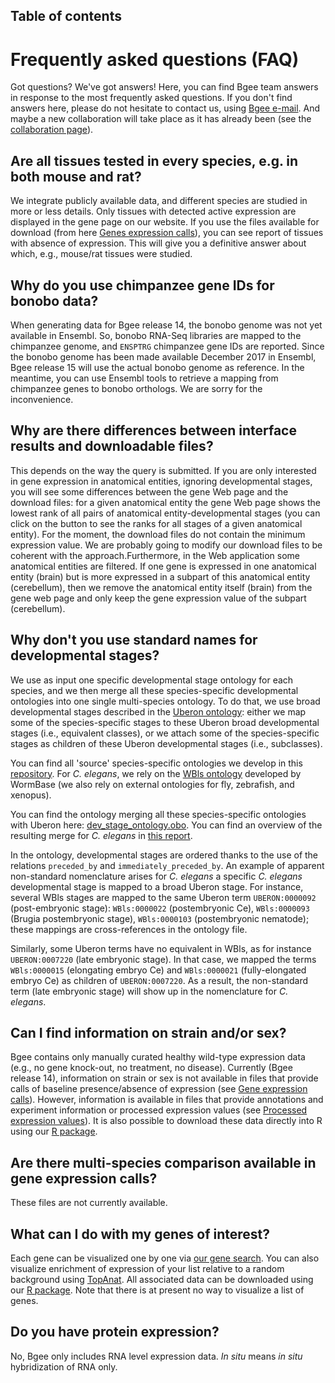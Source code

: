 ## Table of contents

# Frequently asked questions (FAQ)

Got questions? We've got answers! Here, you can find Bgee team answers in response to the most frequently asked questions. If you don't find answers here, please do not hesitate to contact us, using [Bgee e-mail](mailto:Bgee@sib.swiss). And maybe a new collaboration will take place as it has already been (see the [collaboration page](/about/collaborations)).

## Are all tissues tested in every species, e.g. in both mouse and rat?

We integrate publicly available data, and different species are studied in more or less details. Only tissues with detected active expression are displayed in the gene page on our website. If you use the files available for download (from here [Genes expression calls](/download/gene-expression-calls)), you can see report of tissues with absence of expression. This will give you a definitive answer about which, e.g., mouse/rat tissues were studied.

## Why do you use chimpanzee gene IDs for bonobo data?

When generating data for Bgee release 14, the bonobo genome was not yet available in Ensembl. So, bonobo RNA-Seq libraries are mapped to the chimpanzee genome, and `ENSPTRG` chimpanzee gene IDs are reported. Since the bonobo genome has been made available December 2017 in Ensembl, Bgee release 15 will use the actual bonobo genome as reference. In the meantime, you can use Ensembl tools to retrieve a mapping from chimpanzee genes to bonobo orthologs. We are sorry for the inconvenience.

## Why are there differences between interface results and downloadable files?

This depends on the way the query is submitted. If you are only interested in gene expression in anatomical entities, ignoring developmental stages, you will see some differences between the gene Web page and the download files: for a given anatomical entity the gene Web page shows the lowest rank of all pairs of anatomical entity-developmental stages (you can click on the button to see the ranks for all stages of a given anatomical entity). For the moment, the download files do not contain the minimum expression value. We are probably going to modify our download files to be coherent with the approach.Furthermore, in the Web application some anatomical entities are filtered. If one gene is expressed in one anatomical entity (brain) but is more expressed in a subpart of this anatomical entity (cerebellum), then we remove the anatomical entity itself (brain) from the gene web page and only keep the gene expression value of the subpart (cerebellum).

## Why don't you use standard names for developmental stages?

We use as input one specific developmental stage ontology for each species, and we then merge all these species-specific developmental ontologies into one single multi-species ontology. To do that, we use broad developmental stages described in the [Uberon ontology](https://github.com/obophenotype/developmental-stage-ontologies/tree/master/src): either we map some of the species-specific stages to these Uberon broad developmental stages (i.e., equivalent classes), or we attach some of the species-specific stages as children of these Uberon developmental stages (i.e., subclasses).

You can find all 'source' species-specific ontologies we develop in this [repository](https://github.com/obophenotype/developmental-stage-ontologies/tree/master/src). For _C. elegans_, we rely on the [WBls ontology](http://www.obofoundry.org/ontology/wbls.html) developed by WormBase (we also rely on external ontologies for fly, zebrafish, and xenopus).

You can find the ontology merging all these species-specific ontologies with Uberon here: [dev\_stage\_ontology.obo](https://github.com/obophenotype/developmental-stage-ontologies/blob/master/external/bgee/dev_stage_ontology.obo). You can find an overview of the resulting merge for _C. elegans_ in [this report](https://github.com/obophenotype/developmental-stage-ontologies/blob/master/external/bgee/report.md#caenorhabditis-elegans).

In the ontology, developmental stages are ordered thanks to the use of the relations `preceded_by` and `immediately_preceded_by`.
An example of apparent non-standard nomenclature arises for _C. elegans_ a specific _C. elegans_ developmental stage is mapped to a broad Uberon stage. For instance, several WBls stages are mapped to the same Uberon term `UBERON:0000092` (post-embryonic stage): `WBls:0000022` (postembryonic Ce), `WBls:0000093` (Brugia postembryonic stage), `WBls:0000103` (postembryonic nematode); these mappings are cross-references in the ontology file.

Similarly, some Uberon terms have no equivalent in WBls, as for instance `UBERON:0007220` (late embryonic stage). In that case, we mapped the terms `WBls:0000015` (elongating embryo Ce) and `WBls:0000021` (fully-elongated embryo Ce) as children of `UBERON:0007220`. As a result, the non-standard term (late embryonic stage) will show up in the nomenclature for _C. elegans_.

## Can I find information on strain and/or sex?

Bgee contains only manually curated healthy wild-type expression data (e.g., no gene knock-out, no treatment, no disease). Currently (Bgee release 14), information on strain or sex is not available in files that provide calls of baseline presence/absence of expression (see [Gene expression calls](/download/gene-expression-calls)). However, information is available in files that provide annotations and experiment information or processed expression values (see [Processed expression values](/download/processed-expression-values)). It is also possible to download these data directly into R using our [R package](https://bioconductor.org/packages/BgeeDB/).

## Are there multi-species comparison available in gene expression calls?

These files are not currently available.

## What can I do with my genes of interest?

Each gene can be visualized one by one via [our gene search](/search/genes). You can also visualize enrichment of expression of your list relative to a random background using [TopAnat](/analysis/top-anat/). All associated data can be downloaded using our [R package](https://bioconductor.org/packages/BgeeDB/). Note that there is at present no way to visualize a list of genes.

## Do you have protein expression?

No, Bgee only includes RNA level expression data. _In situ_ means _in situ_ hybridization of RNA only.
